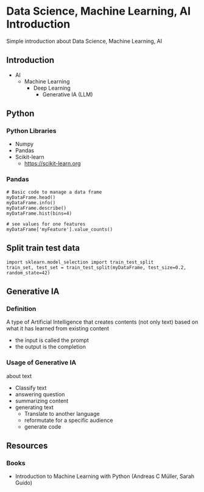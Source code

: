 # Data Science, Machine Learning, AI Introduction
Simple introduction about Data Science, Machine Learning, AI

## Introduction

* AI
  * Machine Learning
    * Deep Learning
      * Generative IA (LLM) 

## Python
### Python Libraries
* Numpy
* Pandas
* Scikit-learn
  * https://scikit-learn.org
### Pandas

```
# Basic code to manage a data frame
myDataFrame.head()
myDataFrame.info()
myDataFrame.describe()
myDataFrame.hist(bins=4)
```

```
# see values for one features
myDataFrame['myFeature'].value_counts()
```

## Split train test data

```
import sklearn.model_selection import train_test_split
train_set, test_set = train_test_split(myDataFrame, test_size=0.2, random_state=42)
```

## Generative IA
### Definition
A type of Artificial Intelligence that creates contents (not only text) based on what it has learned from existing content
* the input is called the prompt
* the output is the completion

### Usage of Generative IA
about text
* Classify text
* answering question
* summarizing content
* generating text
  * Translate to another language
  * reformutate for a specific audience
  * generate code 

## Resources
### Books
* Introduction to Machine Learning with Python (Andreas C Müller, Sarah Guido)
